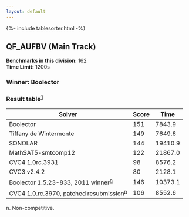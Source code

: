```yaml
---
layout: default
---
```

{%- include tablesorter.html -%}

##  QF_AUFBV (Main Track)

**Benchmarks in this division:** 162
<br/>
**Time Limit:** 1200s


### Winner: Boolector

### Result table<sup><a href="#fn1">1</a></sup>

<table id="smtexec" class="result sorted">
<thead>
<tr>
<th class="center">Solver</th>
<th class="center">Score</th>
<th class="center">Time </th>
</tr>
</thead>
<tr>
<td>Boolector</td>
<td class="right">151</td>
<td class="right">7843.9</td>
</tr>
<tr>
<td>Tiffany de Wintermonte</td>
<td class="right">149</td>
<td class="right">7649.6</td>
</tr>
<tr>
<td>SONOLAR</td>
<td class="right">144</td>
<td class="right">19410.9</td>
</tr>
<tr>
<td>MathSAT5-smtcomp12</td>
<td class="right">122</td>
<td class="right">21867.0</td>
</tr>
<tr>
<td>CVC4 1.0rc.3931</td>
<td class="right">98</td>
<td class="right">8576.2</td>
</tr>
<tr>
<td>CVC3 v2.4.2</td>
<td class="right">80</td>
<td class="right">2128.1</td>
</tr>
<tr>
<td><span class="non-competing-grey">Boolector 1.5.23-833, 2011 winner<sup><a href="#fn">n</a></sup></span></td>
<td class="right">146</td>
<td class="right">10373.1</td>
</tr>
<tr>
<td><span class="non-competing-grey">CVC4 1.0.rc.3970, patched resubmission<sup><a href="#fn">n</a></sup></span></td>
<td class="right">106</td>
<td class="right">8552.6</td>
</tr>
</table>

<span id="fn"> n. Non-competitive.</span>
